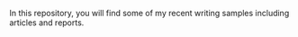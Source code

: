 In this repository, you will find some of my recent writing samples including articles and reports.
